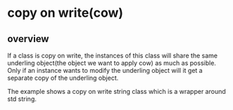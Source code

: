# copy on write(cow)

## overview

If a class is copy on write, the instances of this class will share the same
underling object(the object we want to apply cow) as much as possible.
Only if an instance wants to modify the underling object will it get a
separate copy of the underling object.

The example shows a copy on write string class which is a wrapper around
std string.